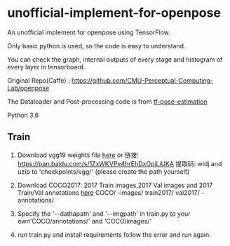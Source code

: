 # unofficial-implement-for-openpose
An unofficial implement for openpose using TensorFlow.

Only basic python is used, so the code is easy to understand.

You can check the graph, internal outputs of every stage and histogram of every layer in tensorboard.

Original Repo(Caffe) : https://github.com/CMU-Perceptual-Computing-Lab/openpose

The Dataloader and Post-processing code is from [tf-pose-estimation](https://github.com/ildoonet/tf-pose-estimation)

Python 3.6

## Train
1. Download vgg19 weights file [here](http://download.tensorflow.org/models/vgg_19_2016_08_28.tar.gz) or 链接: https://pan.baidu.com/s/1ZxWKVPe4hrEhDxOpjLiUKA 提取码: widj and uzip to 'checkpoints/vgg/' (please create the path yourself)
2. Download COCO2017: 2017 Train images,2017 Val images and 2017 Train/Val annotations [here](http://cocodataset.org/#download)
   COCO/
     -images/
       train2017/
       val2017/
     -annotations/

3. Specify the '--dathapath' and '--imgpath' in train.py to your own'COCO/annotations/' and 'COCO/images/'
3. run train.py and install requirements follow the error and run again.